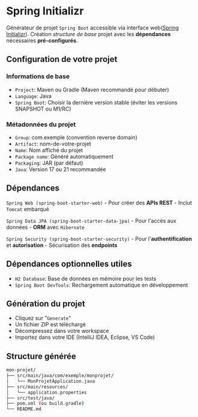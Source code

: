 # Spring Initializr
Générateur de  projet `Spring Boot` accessible via interface web([Spring Initializr](https://start.spring.io/)). Création _structure de base_ projet avec les __dépendances__ nécessaires __pré-configurés__.

## Configuration de votre projet

### Informations de base
- `Project`: Maven ou Gradle (Maven recommandé pour débuter)
- `Language`: Java
- `Spring Boot`: Choisir la dernière version stable (éviter les versions SNAPSHOT ou M1/RC)

### Métadonnées du projet
- `Group`: com.exemple (convention reverse domain)
- `Artifact`: nom-de-votre-projet
- `Name`: Nom affiché du projet
- `Package name`: Généré automatiquement
- `Packaging`: JAR (par défaut)
- `Java`: Version 17 ou 21 recommandée

## Dépendances
`Spring Web (spring-boot-starter-web)`
    - Pour créer des __APIs REST__
    - Inclut `Tomcat` embarqué

`Spring Data JPA (spring-boot-starter-data-jpa)`
    - Pour l'accès aux données
    - __ORM__ avec `Hibernate`

`Spring Security (spring-boot-starter-security)`
    - Pour l'__authentification__ et __autorisation__
    - Sécurisation des __endpoints__

## Dépendances optionnelles utiles
- `H2 Database`: Base de données en mémoire pour les tests
- `Spring Boot DevTools`: Rechargement automatique en développement

## Génération du projet

- Cliquez sur "`Generate`"
- Un fichier ZIP est téléchargé
- Décompressez dans votre workspace
- Importez dans votre IDE (IntelliJ IDEA, Eclipse, VS Code)

## Structure générée
```bash
mon-projet/
├── src/main/java/com/exemple/monprojet/
│   └── MonProjetApplication.java
├── src/main/resources/
│   └── application.properties
├── src/test/java/
├── pom.xml (ou build.gradle)
└── README.md
```
